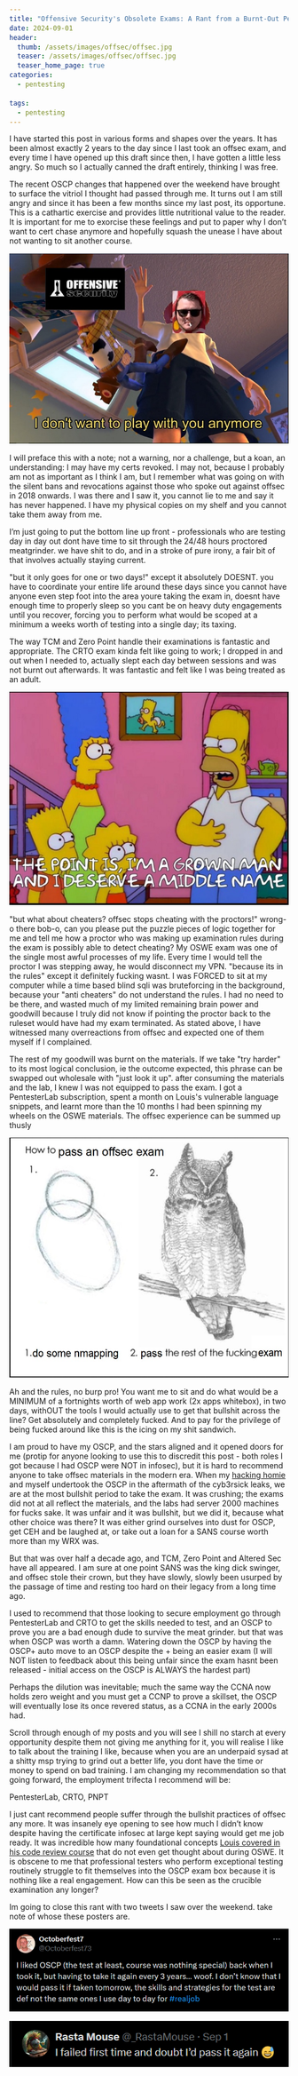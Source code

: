 ```yaml
---
title: "Offensive Security's Obsolete Exams: A Rant from a Burnt-Out Pentester"
date: 2024-09-01
header:
  thumb: /assets/images/offsec/offsec.jpg
  teaser: /assets/images/offsec/offsec.jpg
  teaser_home_page: true
categories:
  - pentesting
  
tags:
  - pentesting
---
```

I have started this post in various forms and shapes over the years. It has been almost exactly 2 years to the day since I last took an offsec exam, and every time I have opened up this draft since then, I have gotten a little less angry. So much so I actually canned the draft entirely, thinking I was free.

The recent OSCP changes that happened over the weekend have brought to surface the vitriol I thought had passed through me. It turns out I am still angry and since it has been a few months since my last post, its opportune. This is a cathartic exercise and provides little nutritional value to the reader. It is important for me to exorcise these feelings and put to paper why I don’t want to cert chase anymore and hopefully squash the unease I have about not wanting to sit another course.

![offsec](/assets/images/offsec/offsec.jpg)

I will preface this with a note; not a warning, nor a challenge, but a koan, an understanding: I may have my certs revoked. I may not, because I probably am not as important as I think I am, but I remember what was going on with the silent bans and revocations against those who spoke out against offsec in 2018 onwards. I was there and I saw it, you cannot lie to me and say it has never happened. I have my physical copies on my shelf and you cannot take them away from me.

I’m just going to put the bottom line up front - professionals who are testing day in day out dont have time to sit through the 24/48 hours proctored meatgrinder. we have shit to do, and in a stroke of pure irony, a fair bit of that involves actually staying current. 

"but it only goes for one or two days!" except it absolutely DOESNT. you have to coordinate your entire life around these days since you cannot have anyone even step foot into the area youre taking the exam in, doesnt have enough time to properly sleep so you cant be on heavy duty engagements until you recover, forcing you to perform what would be scoped at a minimum a weeks worth of testing into a single day; its taxing. 

The way TCM and Zero Point handle their examinations is fantastic and appropriate. The CRTO exam kinda felt like going to work; I dropped in and out when I needed to, actually slept each day between sessions and was not burnt out afterwards. It was fantastic and felt like I was being treated as an adult.

![grown](/assets/images/offsec/grown.jpg)

"but what about cheaters? offsec stops cheating with the proctors!" wrong-o there bob-o, can you please put the puzzle pieces of logic together for me and tell me how a proctor who was making up examination rules during the exam is possibly able to detect cheating? My OSWE exam was one of the single most awful processes of my life. Every time I would tell the proctor I was stepping away, he would disconnect my VPN. "because its in the rules" except it definitely fucking wasnt. I was FORCED to sit at my computer while a time based blind sqli was bruteforcing in the background, because your "anti cheaters" do not understand the rules. I had no need to be there, and wasted much of my limited remaining brain power and goodwill because I truly did not know if pointing the proctor back to the ruleset would have had my exam terminated. As stated above, I have witnessed many overreactions from offsec and expected one of them myself if I complained.

The rest of my goodwill was burnt on the materials. If we take "try harder" to its most logical conclusion, ie the outcome expected, this phrase can be swapped out wholesale with "just look it up". after consuming the materials and the lab, I knew I was not equipped to pass the exam. I got a PentesterLab subscription, spent a month on Louis's vulnerable language snippets, and learnt more than the 10 months I had been spinning my wheels on the OSWE materials. The offsec experience can be summed up thusly

![owl](/assets/images/offsec/owl.jpg)

Ah and the rules, no burp pro! You want me to sit and do what would be a MINIMUM of a fortnights worth of web app work (2x apps whitebox), in two days, withOUT the tools I would actually use to get that bullshit across the line? Get absolutely and completely fucked. And to pay for the privilege of being fucked around like this is the icing on my shit sandwich. 

I am proud to have my OSCP, and the stars aligned and it opened doors for me (protip for anyone looking to use this to discredit this post - both roles I got because I had OSCP were NOT in infosec), but it is hard to recommend anyone to take offsec materials in the modern era. When my [hacking homie](https://kymb0.github.io/) and myself undertook the OSCP in the aftermath of the cyb3rsick leaks, we are at the most bullshit period to take the exam. It was crushing; the exams did not at all reflect the materials, and the labs had server 2000 machines for fucks sake. It was unfair and it was bullshit, but we did it, because what other choice was there? It was either grind ourselves into dust for OSCP, get CEH and be laughed at, or take out a loan for a SANS course worth more than my WRX was. 

But that was over half a decade ago, and TCM, Zero Point and Altered Sec have all appeared. I am sure at one point SANS was the king dick swinger, and offsec stole their crown, but they have slowly, slowly been usurped by the passage of time and resting too hard on their legacy from a long time ago. 

I used to recommend that those looking to secure employment go through PentesterLab and CRTO to get the skills needed to test, and an OSCP to prove you are a bad enough dude to survive the meat grinder. but that was when OSCP was worth a damn. Watering down the OSCP by having the OSCP+ auto move to an OSCP despite the + being an easier exam (I will NOT listen to feedback about this being unfair since the exam hasnt been released - initial access on the OSCP is ALWAYS the hardest part)

Perhaps the dilution was inevitable; much the same way the CCNA now holds zero weight and you must get a CCNP to prove a skillset, the OSCP will eventually lose its once revered status, as a CCNA in the early 2000s had. 

Scroll through enough of my posts and you will see I shill no starch at every opportunity despite them not giving me anything for it, you will realise I like to talk about the training I like, because when you are an underpaid sysad at a shitty msp trying to grind out a better life, you dont have the time or money to spend on bad training. I am changing my recommendation so that going forward, the employment trifecta I recommend will be:

PentesterLab, CRTO, PNPT

I just cant recommend people suffer through the bullshit practices of offsec any more. It was insanely eye opening to see how much I didn’t know despite having the certificate infosec at large kept saying would get me job ready. It was incredible how many foundational concepts [Louis covered in his code review course](https://pentesterlab.gumroad.com/l/securitycodereview) that do not even get thought about during OSWE. It is obscene to me that professional testers who perform exceptional testing routinely struggle to fit themselves into the OSCP exam box because it is nothing like a real engagement. How can this be seen as the crucible examination any longer?

Im going to close this rant with two tweets I saw over the weekend. take note of whose these posters are.

![alex](/assets/images/offsec/alex.png)

![rasta](/assets/images/offsec/rasta.png)

